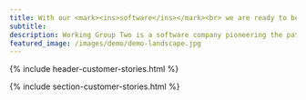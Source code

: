 ```yaml
---
title: With our <mark><ins>software</ins></mark><br> we are ready to be your <mark><ins>telco</ins></mark><br> backbone.
subtitle: 
description: Working Group Two is a software company pioneering the path of a new telco network.
featured_image: /images/demo/demo-landscape.jpg
---
```


{% include header-customer-stories.html %}

{% include section-customer-stories.html %}
